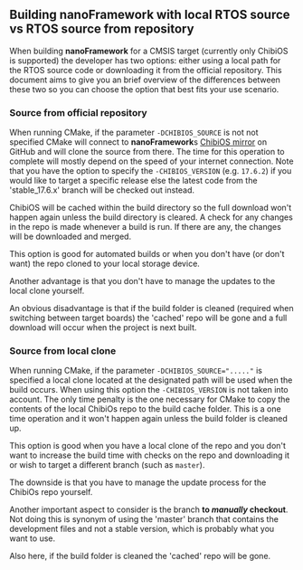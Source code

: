 ## Building **nanoFramework** with local RTOS source vs RTOS source from repository


When building **nanoFramework** for a CMSIS target (currently only ChibiOS is supported) the developer has two options: either using a local path for the RTOS source code or downloading it from the official repository.
This document aims to give you an brief overview of the differences between these two so you can choose the option that best fits your use scenario.




### Source from official repository

When running CMake, if the parameter `-DCHIBIOS_SOURCE` is not not specified CMake will connect to **nanoFramework**s [ChibiOS mirror](https://github.com/nanoframework/ChibiOS) on GitHub and will clone the source from there. The time for this operation to complete will mostly depend on the speed of your internet connection. Note that you have the option to specify the `-CHIBIOS_VERSION` (e.g. `17.6.2`) if you would like to target a specific release else the latest code from the 'stable_17.6.x' branch will be checked out instead.

ChibiOS will be cached within the build directory so the full download won't happen again unless the build directory is cleared. A check for any changes in the repo is made whenever a build is run. If there are any, the changes will be downloaded and merged.

This option is good for automated builds or when you don't have (or don't want) the repo cloned to your local storage device.

Another advantage is that you don't have to manage the updates to the local clone yourself.

An obvious disadvantage is that if the build folder is cleaned (required when switching between target boards) the 'cached' repo will be gone and a full download will occur when the project is next built.




### Source from local clone

When running CMake, if the parameter `-DCHIBIOS_SOURCE="....."` is specified a local clone located at the designated path will be used when the build occurs. When using this option the `-CHIBIOS_VERSION` is not taken into account.
The only time penalty is the one necessary for CMake to copy the contents of the local ChibiOs repo to the build cache folder. This is a one time operation and it won't happen again unless the build folder is cleaned up.

This option is good when you have a local clone of the repo and you don't want to increase the build time with checks on the repo and downloading it or wish to target a different branch (such as `master`).

The downside is that you have to manage the update process for the ChibiOs repo yourself.

Another important aspect to consider is the branch **to _manually_ checkout**. Not doing this is synonym of using the 'master' branch that contains the development files and not a stable version, which is probably what you want to use.

Also here, if the build folder is cleaned the 'cached' repo will be gone.
